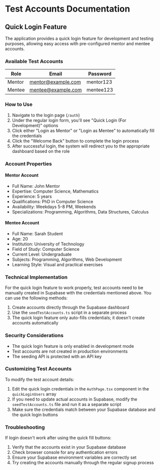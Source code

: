 # Test Accounts Documentation

## Quick Login Feature

The application provides a quick login feature for development and testing purposes, allowing easy access with pre-configured mentor and mentee accounts.

### Available Test Accounts

| Role | Email | Password |
|------|-------|----------|
| Mentor | mentor@example.com | mentor123 |
| Mentee | mentee@example.com | mentee123 |

### How to Use

1. Navigate to the login page (`/auth`)
2. Under the regular login form, you'll see "Quick Login (For Development)" options
3. Click either "Login as Mentor" or "Login as Mentee" to automatically fill the credentials
4. Click the "Welcome Back" button to complete the login process
5. After successful login, the system will redirect you to the appropriate dashboard based on the role

### Account Properties

#### Mentor Account
- Full Name: John Mentor
- Expertise: Computer Science, Mathematics
- Experience: 5 years
- Qualifications: PhD in Computer Science
- Availability: Weekdays 5-8 PM, Weekends
- Specializations: Programming, Algorithms, Data Structures, Calculus

#### Mentee Account
- Full Name: Sarah Student
- Age: 20
- Institution: University of Technology
- Field of Study: Computer Science
- Current Level: Undergraduate
- Subjects: Programming, Algorithms, Web Development
- Learning Style: Visual and practical exercises

### Technical Implementation

For the quick login feature to work properly, test accounts need to be manually created in Supabase with the credentials mentioned above. You can use the following methods:

1. Create accounts directly through the Supabase dashboard
2. Use the `seedTestAccounts.ts` script in a separate process
3. The quick login feature only auto-fills credentials; it doesn't create accounts automatically

### Security Considerations

- The quick login feature is only enabled in development mode
- Test accounts are not created in production environments
- The seeding API is protected with an API key

### Customizing Test Accounts

To modify the test account details:

1. Edit the quick login credentials in the `AuthPage.tsx` component in the `quickLoginUsers` array
2. If you need to update actual accounts in Supabase, modify the `seedTestAccounts.ts` file and run it as a separate script
3. Make sure the credentials match between your Supabase database and the quick login buttons

### Troubleshooting

If login doesn't work after using the quick fill buttons:

1. Verify that the accounts exist in your Supabase database
2. Check browser console for any authentication errors
3. Ensure your Supabase environment variables are correctly set
4. Try creating the accounts manually through the regular signup process